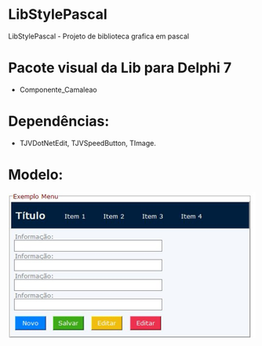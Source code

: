 # LibStylePascal
LibStylePascal - Projeto de biblioteca grafica em pascal 

# Pacote visual da Lib para Delphi 7
- Componente_Camaleao

# Dependências: 
- TJVDotNetEdit, TJVSpeedButton, TImage.

# Modelo:
<img src="LibStylePascal/img2/Modelo Menu e Form.jpg">
